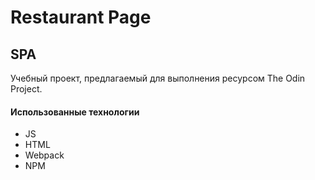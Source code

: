 # Restaurant Page
## SPA
Учебный проект, предлагаемый для выполнения ресурсом The Odin Project.<br/>
#### Использованные технологии
* JS
* HTML
* Webpack
* NPM
